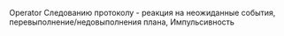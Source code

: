 Operator
Следованию протоколу - реакция на неожиданные события, перевыполнение/недовыполнения плана, 
Импульсивность





